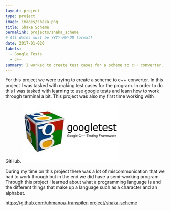 ```yaml
---
layout: project
type: project
image: images/shaka.png
title: Shaka Scheme
permalink: projects/shaka_scheme
# All dates must be YYYY-MM-DD format!
date: 2017-01-020
labels:
  - Google Tests
  - C++
summary: I worked to create test cases for a scheme to c++ converter.
---
```



For this project we were trying to create a scheme to c++ converter. In this project I was tasked with making test cases for the program. In order to do this I was tasked with learning to use google tests and learn how to work through terminal a bit. This project was also my first time working with GitHub.
<img class="ui medium left circular floated image" src="../images/googletests.jpg">

During my time on this project there was a lot of miscommunication that we had to work through but in the end we did have a semi-working program. Through this project I learned about what a programming language is and the different things that make up a language such as a character and an alphabet.

https://github.com/uhmanoa-transpiler-project/shaka-scheme

